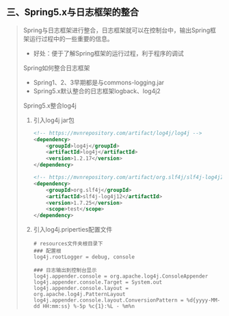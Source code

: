 ## 三、Spring5.x与日志框架的整合

> Spring与日志框架进行整合，日志框架就可以在控制台中，输出Spring框架运行过程中的一些重要的信息。
>
> - 好处：便于了解Spring框架的运行过程，利于程序的调试
>
> Spring如何整合日志框架
>
> - Spring1、2、3早期都是与commons-logging.jar
> - Spring5.x默认整合的日志框架logback、log4j2
>
> Spring5.x整合log4j
>
> 1. 引入log4j jar包
>
>    ```xml
>    <!-- https://mvnrepository.com/artifact/log4j/log4j -->
>    <dependency>
>        <groupId>log4j</groupId>
>        <artifactId>log4j</artifactId>
>        <version>1.2.17</version>
>    </dependency>
>    
>    <!-- https://mvnrepository.com/artifact/org.slf4j/slf4j-log4j12 -->
>    <dependency>
>        <groupId>org.slf4j</groupId>
>        <artifactId>slf4j-log4j12</artifactId>
>        <version>1.7.25</version>
>        <scope>test</scope>
>    </dependency>
>    ```
>
> 2. 引入log4j.priperties配置文件
>
>    ```properties
>    # resources文件夹根目录下
>    ### 配置根
>    log4j.rootLogger = debug, console
>    
>    ### 日志输出到控制台显示
>    log4j.appender.console = org.apache.log4j.ConsoleAppender
>    log4j.appender.console.Target = System.out
>    log4j.appender.console.layout = org.apache.log4j.PatternLayout
>    log4j.appender.console.layout.ConversionPattern = %d{yyyy-MM-dd HH:mm:ss} %-5p %c{1}:%L - %m%n
>    ```

